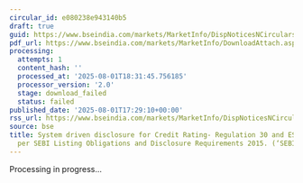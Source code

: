```yaml
---
circular_id: e080238e943140b5
draft: true
guid: https://www.bseindia.com/markets/MarketInfo/DispNoticesNCirculars.aspx?Noticeid={D88D60E3-AC00-4360-A673-A5B7D20C1EEC}&noticeno=20250801-80&dt=08/01/2025&icount=80&totcount=80&flag=0
pdf_url: https://www.bseindia.com/markets/MarketInfo/DownloadAttach.aspx?id=20250801-80&attachedId=1b1ad3c4-dcf7-4598-a8e3-09dba0cd667d
processing:
  attempts: 1
  content_hash: ''
  processed_at: '2025-08-01T18:31:45.756185'
  processor_version: '2.0'
  stage: download_failed
  status: failed
published_date: '2025-08-01T17:29:10+00:00'
rss_url: https://www.bseindia.com/markets/MarketInfo/DispNoticesNCirculars.aspx?Noticeid={D88D60E3-AC00-4360-A673-A5B7D20C1EEC}&noticeno=20250801-80&dt=08/01/2025&icount=80&totcount=80&flag=0
source: bse
title: System driven disclosure for Credit Rating- Regulation 30 and ESG Rating as
  per SEBI Listing Obligations and Disclosure Requirements 2015. (‘SEBI LODR’)
---
```


Processing in progress...